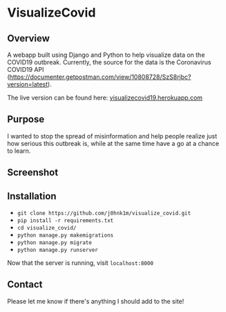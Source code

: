 # VisualizeCovid

## Overview
A webapp built using Django and Python to help visualize data on the COVID19 outbreak. Currently, the source for the data is the Coronavirus COVID19 API (https://documenter.getpostman.com/view/10808728/SzS8rjbc?version=latest).

The live version can be found here: [visualizecovid19.herokuapp.com](https://visualizecovid.herokuapp.com/)

## Purpose
I wanted to stop the spread of misinformation and help people realize just how serious this outbreak is, while at the same time have a go at a chance to learn.

## Screenshot

## Installation
* ```git clone https://github.com/j0hnk1m/visualize_covid.git```
* ```pip install -r requirements.txt```
* ```cd visualize_covid/```
* ```python manage.py makemigrations```
* ```python manage.py migrate```
* ```python manage.py runserver```

Now that the server is running, visit ```localhost:8000```

## Contact
Please let me know if there's anything I should add to the site!
